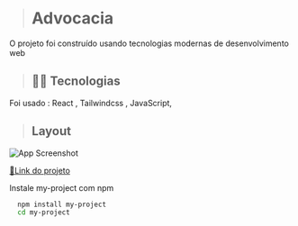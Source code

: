 ># Advocacia

O projeto foi construído usando tecnologias modernas de desenvolvimento web

>## 👩‍💻 Tecnologias
Foi usado : React , Tailwindcss , JavaScript, 


>## Layout
![App Screenshot](https://github.com/AmandaLuizaFreitas/advocacia/assets/110351770/2f1ea0d6-4072-4d9c-84fe-8e39729f95e5)

 [ 🔗Link do projeto](https://advocacia-gamma.vercel.app/)

 Instale my-project com npm

```bash
  npm install my-project
  cd my-project
```

